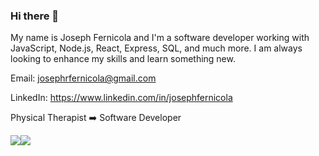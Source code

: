 ### Hi there 👋


My name is Joseph Fernicola and I'm a software developer working with JavaScript, Node.js, React, Express, SQL, and much more. I am always looking to enhance my skills and learn something new.

Email:  josephrfernicola@gmail.com <br />

LinkedIn:  https://www.linkedin.com/in/josephfernicola <br />

Physical Therapist ➡️ Software Developer

<div style="display: flex; flex-direction: row;">
 <img class="img" src="https://github-readme-stats.vercel.app/api?username=josephfernicola&count_private=true&show_icons=true&theme=tokyonight" />
 <img class="img" src="https://github-readme-stats.vercel.app/api/top-langs/?username=josephfernicola&theme=tokyonight&layout=compact" />
</div>
